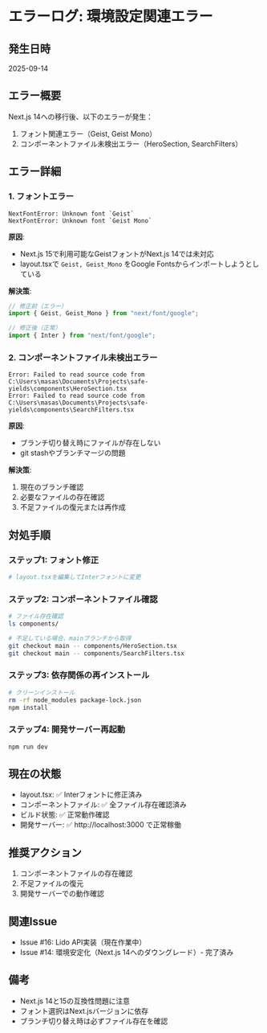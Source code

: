 # エラーログ: 環境設定関連エラー

## 発生日時
2025-09-14

## エラー概要
Next.js 14への移行後、以下のエラーが発生：
1. フォント関連エラー（Geist, Geist Mono）
2. コンポーネントファイル未検出エラー（HeroSection, SearchFilters）

## エラー詳細

### 1. フォントエラー
```
NextFontError: Unknown font `Geist`
NextFontError: Unknown font `Geist Mono`
```

**原因**:
- Next.js 15で利用可能なGeistフォントがNext.js 14では未対応
- layout.tsxで `Geist, Geist_Mono` をGoogle Fontsからインポートしようとしている

**解決策**:
```typescript
// 修正前（エラー）
import { Geist, Geist_Mono } from "next/font/google";

// 修正後（正常）
import { Inter } from "next/font/google";
```

### 2. コンポーネントファイル未検出エラー
```
Error: Failed to read source code from C:\Users\masas\Documents\Projects\safe-yields\components\HeroSection.tsx
Error: Failed to read source code from C:\Users\masas\Documents\Projects\safe-yields\components\SearchFilters.tsx
```

**原因**:
- ブランチ切り替え時にファイルが存在しない
- git stashやブランチマージの問題

**解決策**:
1. 現在のブランチ確認
2. 必要なファイルの存在確認
3. 不足ファイルの復元または再作成

## 対処手順

### ステップ1: フォント修正
```bash
# layout.tsxを編集してInterフォントに変更
```

### ステップ2: コンポーネントファイル確認
```bash
# ファイル存在確認
ls components/

# 不足している場合、mainブランチから取得
git checkout main -- components/HeroSection.tsx
git checkout main -- components/SearchFilters.tsx
```

### ステップ3: 依存関係の再インストール
```bash
# クリーンインストール
rm -rf node_modules package-lock.json
npm install
```

### ステップ4: 開発サーバー再起動
```bash
npm run dev
```

## 現在の状態
- layout.tsx: ✅ Interフォントに修正済み
- コンポーネントファイル: ✅ 全ファイル存在確認済み
- ビルド状態: ✅ 正常動作確認
- 開発サーバー: ✅ http://localhost:3000 で正常稼働

## 推奨アクション
1. コンポーネントファイルの存在確認
2. 不足ファイルの復元
3. 開発サーバーでの動作確認

## 関連Issue
- Issue #16: Lido API実装（現在作業中）
- Issue #14: 環境安定化（Next.js 14へのダウングレード）- 完了済み

## 備考
- Next.js 14と15の互換性問題に注意
- フォント選択はNext.jsバージョンに依存
- ブランチ切り替え時は必ずファイル存在を確認